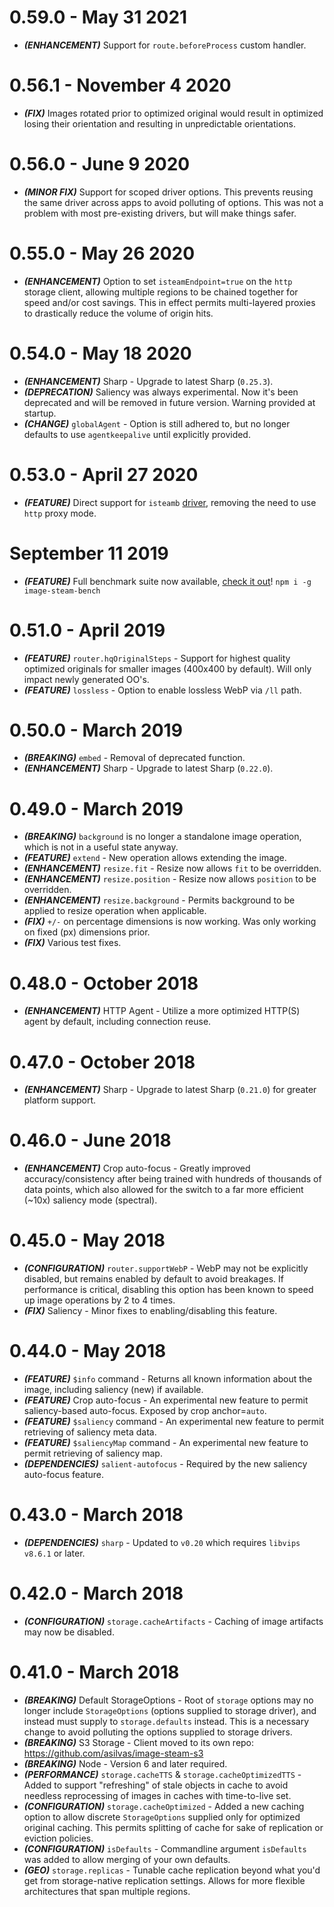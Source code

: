 # 0.59.0 - May 31 2021

* ***(ENHANCEMENT)*** Support for `route.beforeProcess` custom handler.


# 0.56.1 - November 4 2020

* ***(FIX)*** Images rotated prior to optimized original would result in optimized losing their
  orientation and resulting in unpredictable orientations.


# 0.56.0 - June 9 2020

* ***(MINOR FIX)*** Support for scoped driver options. This prevents reusing the same driver
  across apps to avoid polluting of options. This was not a problem with most pre-existing drivers,
  but will make things safer.


# 0.55.0 - May 26 2020

* ***(ENHANCEMENT)*** Option to set `isteamEndpoint=true` on the `http` storage client, allowing
  multiple regions to be chained together for speed and/or cost savings. This in effect permits
  multi-layered proxies to drastically reduce the volume of origin hits.


# 0.54.0 - May 18 2020

* ***(ENHANCEMENT)*** Sharp - Upgrade to latest Sharp (`0.25.3`).
* ***(DEPRECATION)*** Saliency was always experimental. Now it's been deprecated and will be removed
  in future version. Warning provided at startup.
* ***(CHANGE)*** `globalAgent` - Option is still adhered to, but no longer defaults to use
  `agentkeepalive` until explicitly provided.

# 0.53.0 - April 27 2020

* ***(FEATURE)*** Direct support for `isteamb` [driver](./lib/storage/isteamb), removing the need to use `http` proxy mode.


# September 11 2019

* ***(FEATURE)*** Full benchmark suite now available, [check it out](./packages/image-steam-bench)! `npm i -g image-steam-bench`

# 0.51.0 - April 2019

* ***(FEATURE)*** `router.hqOriginalSteps` - Support for highest quality optimized originals for smaller images (400x400 by default). Will only impact newly generated OO's.
* ***(FEATURE)*** `lossless` - Option to enable lossless WebP via `/ll` path.


# 0.50.0 - March 2019

* ***(BREAKING)*** `embed` - Removal of deprecated function.
* ***(ENHANCEMENT)*** Sharp - Upgrade to latest Sharp (`0.22.0`).


# 0.49.0 - March 2019

* ***(BREAKING)*** `background` is no longer a standalone image operation, which is not in a useful state anyway.
* ***(FEATURE)*** `extend` - New operation allows extending the image.
* ***(ENHANCEMENT)*** `resize.fit` - Resize now allows `fit` to be overridden.
* ***(ENHANCEMENT)*** `resize.position` - Resize now allows `position` to be overridden.
* ***(ENHANCEMENT)*** `resize.background` - Permits background to be applied to resize operation when applicable.
* ***(FIX)*** `+/-` on percentage dimensions is now working. Was only working on fixed (px) dimensions prior.
* ***(FIX)*** Various test fixes.


# 0.48.0 - October 2018

* ***(ENHANCEMENT)*** HTTP Agent - Utilize a more optimized HTTP(S) agent by default, including connection reuse.


# 0.47.0 - October 2018

* ***(ENHANCEMENT)*** Sharp - Upgrade to latest Sharp (`0.21.0`) for greater platform support.


# 0.46.0 - June 2018

* ***(ENHANCEMENT)*** Crop auto-focus - Greatly improved accuracy/consistency after being trained with hundreds of
  thousands of data points, which also allowed for the switch to a far more efficient (~10x) saliency mode (spectral).


# 0.45.0 - May 2018

* ***(CONFIGURATION)*** `router.supportWebP` - WebP may not be explicitly disabled, but remains enabled by default
  to avoid breakages. If performance is critical, disabling this option has been known to speed up image operations
  by 2 to 4 times.
* ***(FIX)*** Saliency - Minor fixes to enabling/disabling this feature.


# 0.44.0 - May 2018

* ***(FEATURE)*** `$info` command - Returns all known information about the image, including saliency (new) if available.
* ***(FEATURE)*** Crop auto-focus - An experimental new feature to permit saliency-based auto-focus. Exposed by crop anchor=`auto`.
* ***(FEATURE)*** `$saliency` command - An experimental new feature to permit retrieving of saliency meta data.
* ***(FEATURE)*** `$saliencyMap` command - An experimental new feature to permit retrieving of saliency map.
* ***(DEPENDENCIES)*** `salient-autofocus` - Required by the new saliency auto-focus feature. 


# 0.43.0 - March 2018

* ***(DEPENDENCIES)*** `sharp` - Updated to `v0.20` which requires `libvips` `v8.6.1` or later. 


# 0.42.0 - March 2018

* ***(CONFIGURATION)*** `storage.cacheArtifacts` - Caching of image artifacts may now be disabled. 


# 0.41.0 - March 2018

* ***(BREAKING)*** Default StorageOptions - Root of `storage` options may no longer include `StorageOptions` (options supplied to storage driver), and instead must supply to `storage.defaults` instead. This is a necessary change to avoid polluting the options supplied to storage drivers.
* ***(BREAKING)*** S3 Storage - Client moved to its own repo: https://github.com/asilvas/image-steam-s3
* ***(BREAKING)*** Node - Version 6 and later required.
* ***(PERFORMANCE)*** `storage.cacheTTS` & `storage.cacheOptimizedTTS` - Added to support "refreshing" of stale objects in cache to avoid needless reprocessing of images in caches with time-to-live set.
* ***(CONFIGURATION)*** `storage.cacheOptimized` - Added a new caching option to allow discrete `StorageOptions` supplied only for optimized original caching. This permits splitting of cache for sake of replication or eviction policies.
* ***(CONFIGURATION)*** `isDefaults` - Commandline argument `isDefaults` was added to allow merging of your own defaults.
* ***(GEO)*** `storage.replicas` - Tunable cache replication beyond what you'd get from storage-native replication settings. Allows for more flexible architectures that span multiple regions.
